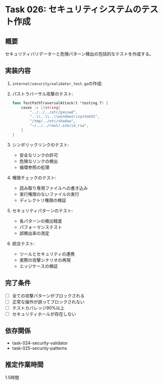 # Task 026: セキュリティシステムのテスト作成

## 概要
セキュリティバリデーターと危険パターン検出の包括的なテストを作成する。

## 実装内容
1. `internal/security/validator_test.go`の作成:

2. パストラバーサル攻撃のテスト:
   ```go
   func TestPathTraversalAttack(t *testing.T) {
       cases := []string{
           "../../../etc/passwd",
           "..\\..\\..\\windows\\system32",
           "/tmp/../etc/shadow",
           "~/../../root/.ssh/id_rsa",
       }
   }
   ```

3. シンボリックリンクのテスト:
   - 安全なリンクの許可
   - 危険なリンクの検出
   - 循環参照の処理

4. 権限チェックのテスト:
   - 読み取り専用ファイルへの書き込み
   - 実行権限のないファイルの実行
   - ディレクトリ権限の検証

5. セキュリティパターンのテスト:
   - 各パターンの検出精度
   - パフォーマンステスト
   - 誤検出率の測定

6. 統合テスト:
   - ツールとセキュリティの連携
   - 実際の攻撃シナリオの再現
   - エッジケースの検証

## 完了条件
- [ ] 全ての攻撃パターンがブロックされる
- [ ] 正常な操作が誤ってブロックされない
- [ ] テストカバレッジ90%以上
- [ ] セキュリティホールが存在しない

## 依存関係
- task-024-security-validator
- task-025-security-patterns

## 推定作業時間
1.5時間
